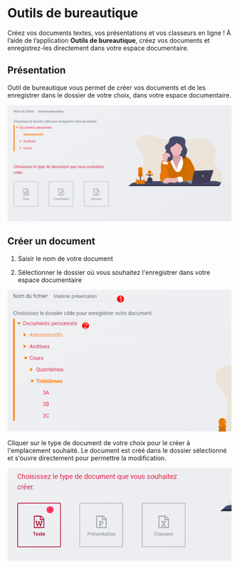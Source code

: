 # Outils de bureautique

Créez vos documents textes, vos présentations et vos classeurs en ligne ! À
l’aide de l’application **Outils de bureautique**, créez vos documents et
enregistrez-les directement dans votre espace documentaire.

## Présentation

Outil de bureautique vous permet de créer vos documents et de les enregistrer
dans le dossier de votre choix, dans votre espace documentaire.

![](.gitbook/assets/00_presentation.png)

## Créer un document

1.  Saisir le nom de votre document

2.  Sélectionner le dossier où vous souhaitez l'enregistrer dans votre espace
    documentaire

![](.gitbook/assets/01_nom_et_dossier.png)

Cliquer sur le type de document de votre choix pour le créer à l'emplacement
souhaité. Le document est créé dans le dossier sélectionné et s'ouvre
directement pour permettre la modification.

![](.gitbook/assets/02_type_document.png)
